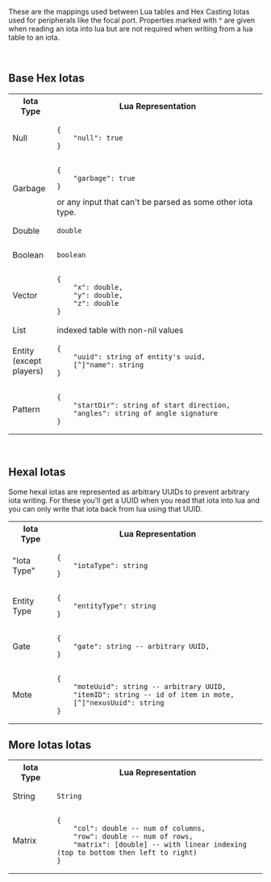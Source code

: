 These are the mappings used between Lua tables and Hex Casting Iotas used for peripherals like the focal port. Properties marked with \^ are given when reading an iota into lua but are not required when writing from a lua table to an iota.

<br>

## Base Hex Iotas

<table align=center>
    <tr>
        <th>
            Iota Type
        </th>
        <th>
            Lua Representation
        </th>
    </tr>
    <tr id="null">
        <td>
            Null
        </td>
        <td width=350>
<pre><code class="language-json">{
    "null": true
}
</code></pre>
</td>
    </tr>
    <tr id="garbage">
        <td>
            Garbage
        </td>
        <td width=350>
<pre><code class="language-json">{
    "garbage": true
}
</code></pre> or any input that can't be parsed as some other iota type.
</td>
    </tr>
    <tr id="double">
        <td>
            Double
        </td>
        <td width=350>
<pre><code class="language-json">double
</code></pre>
</td>
    </tr>
    <tr id="boolean">
        <td>
            Boolean
        </td>
        <td width=350>
<pre><code class="language-json">boolean
</code></pre>
</td>
    </tr>
    <tr id="vector">
        <td>
            Vector
        </td>
        <td width=350>
<pre><code class="language-json">{
    "x": double,
    "y": double,
    "z": double
}
</code></pre>
</td>
    </tr>
    <tr id="list">
        <td>
            List
        </td>
        <td width=350>
        indexed table with non-nil values
</td>
    </tr>
    <tr id="entity">
        <td>
            Entity (except players)
        </td>
        <td width=350>
<pre><code class="language-json">{
    "uuid": string of entity's uuid,
    [^]"name": string
}
</code></pre>
</td>
    </tr>
    <tr id="pattern">
        <td>
            Pattern
        </td>
        <td width=400>
<pre><code class="language-json">{
    "startDir": string of start direction,
    "angles": string of angle signature
}
</code></pre>
</td>
    </tr>
</table>

</br>

## Hexal Iotas

Some hexal iotas are represented as arbitrary UUIDs to prevent arbitrary iota writing. For these you'll get a UUID when you read that iota into lua and you can only write that iota back from lua using that UUID.

<table align=center>
    <tr>
        <th>
            Iota Type
        </th>
        <th>
            Lua Representation
        </th>
    </tr>
    <tr id="iotaType">
        <td>
            "Iota Type"
        </td>
        <td width=400>
<pre><code class="language-json">{
    "iotaType": string
}
</code></pre>
</td>
    </tr>
    <tr id="entityType">
        <td>
            Entity Type
        </td>
        <td width=400>
<pre><code class="language-json">{
    "entityType": string
}
</code></pre>
</td>
    </tr>
    <tr id="gate">
        <td>
            Gate
        </td>
        <td width=400>
<pre><code class="language-json">{
    "gate": string -- arbitrary UUID,
}
</code></pre>
</td>
    </tr>
    <tr id="mote">
        <td>
            Mote
        </td>
        <td width=400>
<pre><code class="language-json">{
    "moteUuid": string -- arbitrary UUID,
    "itemID": string -- id of item in mote,
    [^]"nexusUuid": string
}
</code></pre>
</td>
    </tr>
</table>

## More Iotas Iotas

<table align=center>
    <tr>
        <th>
            Iota Type
        </th>
        <th>
            Lua Representation
        </th>
    </tr>
    <tr id="string">
        <td>
            String
        </td>
        <td width=400>
<pre><code class="language-json">String
</code></pre>
</td>
    </tr>
    <tr id="matrix">
        <td>
            Matrix
        </td>
        <td width=400>
<pre><code class="language-json">{
    "col": double -- num of columns,
    "row": double -- num of rows,
    "matrix": [double] -- with linear indexing (top to bottom then left to right)
}
</code></pre>
</td>
    </tr>
</table>

